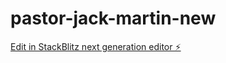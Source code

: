 # pastor-jack-martin-new

[Edit in StackBlitz next generation editor ⚡️](https://stackblitz.com/~/github.com/jackmartin777/pastor-jack-martin-new)